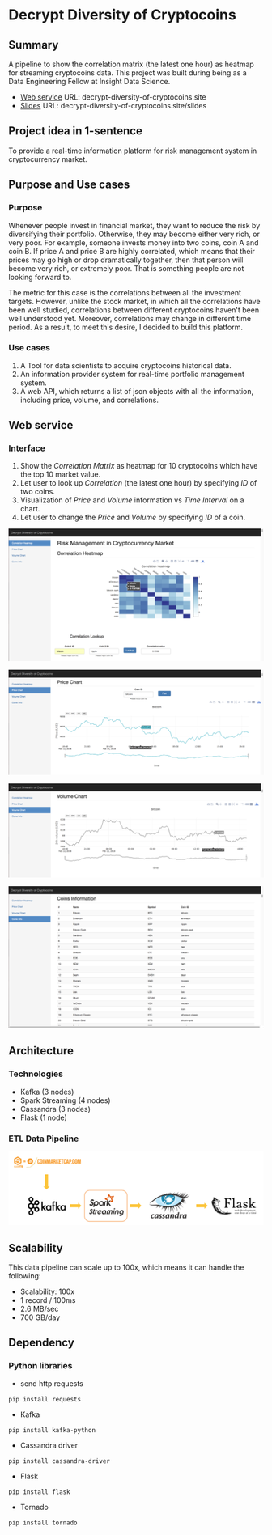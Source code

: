 # Decrypt Diversity of Cryptocoins

## Summary
A pipeline to show the correlation matrix (the latest one hour) as heatmap for streaming cryptocoins data. This project was built during being as a Data Engineering Fellow at Insight Data Science.

* [Web service](http://decrypt-diversity-of-cryptocoins.site/) URL: decrypt-diversity-of-cryptocoins.site
* [Slides](http://decrypt-diversity-of-cryptocoins.site/slides) URL: decrypt-diversity-of-cryptocoins.site/slides


## Project idea in 1-sentence
To provide a real-time information platform for  risk management system in cryptocurrency market.


## Purpose and Use cases
### Purpose
Whenever people invest in financial market, they want to reduce the risk by diversifying their portfolio.
Otherwise, they may become either very rich, or very poor. For example, someone invests money into two coins, coin A and coin B. If price A and price B are highly correlated, which means that their prices may go high or drop dramatically together, then that person will become very rich, or extremely poor. That is something people are not looking forward to.

The metric for this case is the correlations between all the investment targets. However, unlike the stock market, in which all the correlations have been well studied, correlations between different cryptocoins haven't been well understood yet. Moreover, correlations may change in different time period. As a result, to meet this desire, I decided to build this platform.

### Use cases
1. A Tool for data scientists to acquire cryptocoins historical data.
2. An information provider system for real-time portfolio management system.
3. A web API, which returns a list of json objects with all the information, including price, volume, and correlations.



## Web service
### Interface
1. Show the *Correlation Matrix* as heatmap for 10 cryptocoins which have the top 10 market value.
2. Let user to look up *Correlation* (the latest one hour) by specifying *ID* of two coins.
3. Visualization of *Price* and *Volume* information vs *Time Interval* on a chart.
4. Let user to change the *Price* and *Volume* by specifying *ID* of a coin.

![heatmap](picture/heatmap.png)

![price_chart](picture/price_chart.png)

![volume_chart](picture/volume_chart.png)

![cois_info](picture/coins_info.png)



## Architecture
### Technologies
* Kafka (3 nodes)
* Spark Streaming (4 nodes)
* Cassandra (3 nodes)
* Flask (1 node)

### ETL Data Pipeline
![ETL data pipeline](picture/InsightArchitecture.png)



## Scalability
This data pipeline can scale up to 100x, which means it can handle the following:

* Scalability: 100x
* 1 record / 100ms
* 2.6 MB/sec
* 700 GB/day




## Dependency
### Python libraries
* send http requests
```
pip install requests
```

* Kafka
```
pip install kafka-python
```

* Cassandra driver
```
pip install cassandra-driver
```

* Flask
```
pip install flask
```

* Tornado
```
pip install tornado
```
